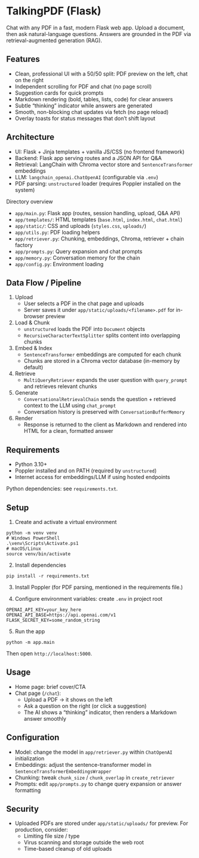 # TalkingPDF (Flask)

Chat with any PDF in a fast, modern Flask web app. Upload a document, then ask natural-language questions. Answers are grounded in the PDF via retrieval-augmented generation (RAG).

## Features
- Clean, professional UI with a 50/50 split: PDF preview on the left, chat on the right
- Independent scrolling for PDF and chat (no page scroll)
- Suggestion cards for quick prompts
- Markdown rendering (bold, tables, lists, code) for clear answers
- Subtle “thinking” indicator while answers are generated
- Smooth, non-blocking chat updates via fetch (no page reload)
- Overlay toasts for status messages that don’t shift layout

## Architecture
- UI: Flask + Jinja templates + vanilla JS/CSS (no frontend framework)
- Backend: Flask app serving routes and a JSON API for Q&A
- Retrieval: LangChain with Chroma vector store and `SentenceTransformer` embeddings
- LLM: `langchain_openai.ChatOpenAI` (configurable via `.env`)
- PDF parsing: `unstructured` loader (requires Poppler installed on the system)

Directory overview
- `app/main.py`: Flask app (routes, session handling, upload, Q&A API)
- `app/templates/`: HTML templates (`base.html`, `index.html`, `chat.html`)
- `app/static/`: CSS and uploads (`styles.css`, `uploads/`)
- `app/utils.py`: PDF loading helpers
- `app/retriever.py`: Chunking, embeddings, Chroma, retriever + chain factory
- `app/prompts.py`: Query expansion and chat prompts
- `app/memory.py`: Conversation memory for the chain
- `app/config.py`: Environment loading

## Data Flow / Pipeline
1. Upload
   - User selects a PDF in the chat page and uploads
   - Server saves it under `app/static/uploads/<filename>.pdf` for in-browser preview
2. Load & Chunk
   - `unstructured` loads the PDF into `Document` objects
   - `RecursiveCharacterTextSplitter` splits content into overlapping chunks
3. Embed & Index
   - `SentenceTransformer` embeddings are computed for each chunk
   - Chunks are stored in a Chroma vector database (in-memory by default)
4. Retrieve
   - `MultiQueryRetriever` expands the user question with `query_prompt` and retrieves relevant chunks
5. Generate
   - `ConversationalRetrievalChain` sends the question + retrieved context to the LLM using `chat_prompt`
   - Conversation history is preserved with `ConversationBufferMemory`
6. Render
   - Response is returned to the client as Markdown and rendered into HTML for a clean, formatted answer

## Requirements
- Python 3.10+
- Poppler installed and on PATH (required by `unstructured`)
- Internet access for embeddings/LLM if using hosted endpoints

Python dependencies: see `requirements.txt`.

## Setup
1) Create and activate a virtual environment
```
python -m venv venv
# Windows PowerShell
.\venv\Scripts\Activate.ps1
# macOS/Linux
source venv/bin/activate
```

2) Install dependencies
```
pip install -r requirements.txt
```

3) Install Poppler (for PDF parsing, mentioned in the requirements file.) 

4) Configure environment variables: create `.env` in project root
```
OPENAI_API_KEY=your_key_here
OPENAI_API_BASE=https://api.openai.com/v1
FLASK_SECRET_KEY=some_random_string
```

5) Run the app
```
python -m app.main
```
Then open `http://localhost:5000`.

## Usage
- Home page: brief cover/CTA
- Chat page (`/chat`):
  - Upload a PDF → it shows on the left
  - Ask a question on the right (or click a suggestion)
  - The AI shows a “thinking” indicator, then renders a Markdown answer smoothly

## Configuration
- Model: change the model in `app/retriever.py` within `ChatOpenAI` initialization
- Embeddings: adjust the sentence-transformer model in `SentenceTransformerEmbeddingsWrapper`
- Chunking: tweak `chunk_size` / `chunk_overlap` in `create_retriever`
- Prompts: edit `app/prompts.py` to change query expansion or answer formatting

## Security
- Uploaded PDFs are stored under `app/static/uploads/` for preview. For production, consider:
  - Limiting file size / type
  - Virus scanning and storage outside the web root
  - Time-based cleanup of old uploads

